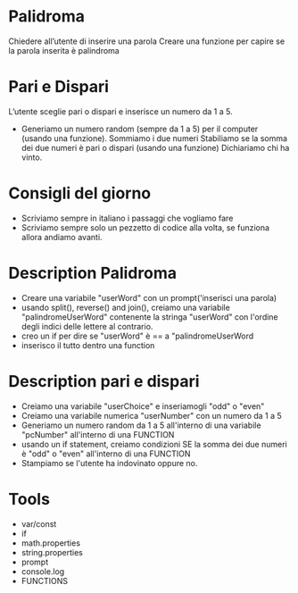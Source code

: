 # Palidroma
Chiedere all’utente di inserire una parola Creare una funzione per capire se la parola inserita è palindroma

# Pari e Dispari
L’utente sceglie pari o dispari e inserisce un numero da 1 a 5.
- Generiamo un numero random (sempre da 1 a 5) per il computer (usando una funzione). Sommiamo i due numeri Stabiliamo se la somma dei due numeri è pari o dispari (usando una funzione) Dichiariamo chi ha vinto.

# Consigli del giorno
- Scriviamo sempre in italiano i passaggi che vogliamo fare
- Scriviamo sempre solo un pezzetto di codice alla volta, se funziona allora andiamo avanti.

# Description Palidroma
- Creare una variabile "userWord" con un prompt('inserisci una parola)
- usando split(), reverse() and join(), creiamo una variabile "palindromeUserWord" contenente la stringa "userWord" con l'ordine degli indici delle lettere al contrario.
- creo un if per dire se "userWord" è == a "palindromeUserWord
- inserisco il tutto dentro una function

# Description pari e dispari
- Creiamo una variabile "userChoice" e inseriamogli "odd" o "even"
- Creiamo una variabile numerica "userNumber" con un numero da 1 a 5
- Generiamo un numero random da 1 a 5 all'interno di una variabile "pcNumber" all'interno di una FUNCTION
- usando un if statement, creiamo condizioni SE la somma dei due numeri è "odd" o "even" all'interno di una FUNCTION
- Stampiamo se l'utente ha indovinato oppure no.

# Tools
-   var/const
-   if
-   math.properties
-   string.properties
-   prompt
-   console.log
-   FUNCTIONS
